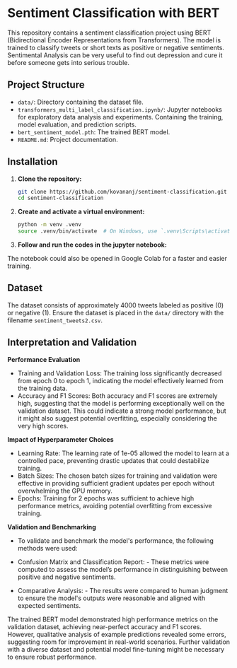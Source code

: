 # Sentiment Classification with BERT

This repository contains a sentiment classification project using BERT (Bidirectional Encoder Representations from Transformers). The model is trained to classify tweets or short texts as positive or negative sentiments. Sentimental Analysis can be very useful to find out depression and cure it before someone gets into serious trouble.



## Project Structure

- `data/`: Directory containing the dataset file.
- `transformers_multi_label_classification.ipynb/`: Jupyter notebooks for exploratory data analysis and experiments. Containing the  training, model evaluation, and prediction scripts.
- `bert_sentiment_model.pth`: The trained BERT model.
- `README.md`: Project documentation.

## Installation

1. **Clone the repository:**

    ```bash
    git clone https://github.com/kovananj/sentiment-classification.git
    cd sentiment-classification
    ```

2. **Create and activate a virtual environment:**

    ```bash
    python -m venv .venv
    source .venv/bin/activate  # On Windows, use `.venv\Scripts\activate`
    ```

3. **Follow and run the codes in the jupyter notebook:**

The notebook could also be opened in Google Colab for a faster and easier training.
  

## Dataset

The dataset consists of approximately 4000 tweets labeled as positive (0) or negative (1). Ensure the dataset is placed in the `data/` directory with the filename `sentiment_tweets2.csv`.


## Interpretation and Validation

**Performance Evaluation**

- Training and Validation Loss: The training loss significantly decreased from epoch 0 to epoch 1, indicating the model effectively learned from the training data. 
- Accuracy and F1 Scores: Both accuracy and F1 scores are extremely high, suggesting that the model is performing exceptionally well on the validation dataset. This could indicate a strong model performance, but it might also suggest potential overfitting, especially considering the very high scores.

**Impact of Hyperparameter Choices**
- Learning Rate: The learning rate of 1e-05 allowed the model to learn at a controlled pace, preventing drastic updates that could destabilize training.
- Batch Sizes: The chosen batch sizes for training and validation were effective in providing sufficient gradient updates per epoch without overwhelming the GPU memory.
- Epochs: Training for 2 epochs was sufficient to achieve high performance metrics, avoiding potential overfitting from excessive training.

**Validation and Benchmarking**
- To validate and benchmark the model's performance, the following methods were used:

- Confusion Matrix and Classification Report: - These metrics were computed to assess the model’s performance in distinguishing between positive and negative sentiments.

- Comparative Analysis: - The results were compared to human judgment to ensure the model's outputs were reasonable and aligned with expected sentiments.

The trained BERT model demonstrated high performance metrics on the validation dataset, achieving near-perfect accuracy and F1 scores. However, qualitative analysis of example predictions revealed some errors, suggesting room for improvement in real-world scenarios. Further validation with a diverse dataset and potential model fine-tuning might be necessary to ensure robust performance.

